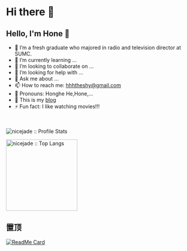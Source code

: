 # Hi there 👋

## Hello, I'm Hone 👋

- 🏫 I’m a fresh graduate who majored in radio and television director at SUMC.
- 🌱 I’m currently learning ...
- 👯 I’m looking to collaborate on ...
- 🤔 I’m looking for help with ...
- 💬 Ask me about ...
- 📫 How to reach me: hhhtheshy@gmail.com
- 💁 Pronouns: Honghe He,Hone,...
- 📘  This is my [blog](https://shyhhh.github.io/my-blog/)
- ⚡ Fun fact: I like watching movies!!!

<br />

<p align="left">
  <img heigth="195" src="https://github-readme-stats.vercel.app/api?username=shyhhh&show_icons=true&theme=synthwave" alt="nicejade :: Profile Stats" />
</p>
<p align="left">
  <img height="195" src="https://github-readme-stats.vercel.app/api/top-langs/?username=shyhhh&langs_count=10&theme=synthwave&layout=compact" alt="nicejade :: Top Langs" />
</p>

## 置顶

<p align="left">

[![ReadMe Card](https://github-readme-stats.vercel.app/api/pin/?username=shyhhh&repo=Web-notes&theme=synthwave)](https://github.com/shyhhh/Web-notes)
<p/>
